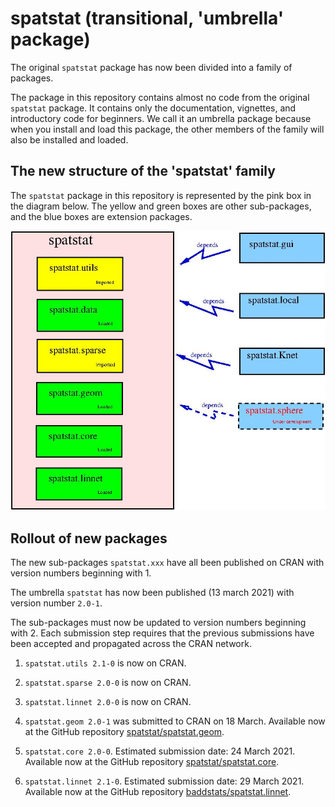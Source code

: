 # spatstat (transitional, 'umbrella' package)

The original `spatstat` package has now been divided into a family of packages.

The package in this repository
contains almost no code from the original `spatstat` package.
It contains only the documentation, vignettes, and introductory
code for beginners. We call it an umbrella package because when you 
install and load this package, the other members of the family will
also be installed and loaded.

## The new structure of the 'spatstat' family

The `spatstat` package in this repository is represented by the pink box
in the diagram below. The yellow and green boxes are other sub-packages,
and the blue boxes are extension packages.

![Spatstat pieces](RepoStuff/newspatstat.jpg)

## Rollout of new packages

The new sub-packages `spatstat.xxx` have all been published on CRAN
with version numbers beginning with 1.

The umbrella `spatstat` has now been published (13 march 2021) with
version number `2.0-1`.

The sub-packages must now be updated to version numbers beginning with 2.
Each submission step requires that the previous submissions have been
accepted and propagated across the CRAN network.

1. `spatstat.utils 2.1-0` is now on CRAN.

2. `spatstat.sparse 2.0-0` is now on CRAN.

3. `spatstat.linnet 2.0-0` is now on CRAN.

4. `spatstat.geom 2.0-1` was submitted to CRAN on 18 March.
Available now at the GitHub repository
[spatstat/spatstat.geom](https://github.com/spatstat/spatstat.geom).

4. `spatstat.core 2.0-0`.
Estimated submission date: 24 March 2021.
Available now at the GitHub repository
[spatstat/spatstat.core](https://github.com/spatstat/spatstat.core).

5. `spatstat.linnet 2.1-0`.
Estimated submission date: 29 March 2021.
Available now at the GitHub repository
[baddstats/spatstat.linnet](https://github.com/baddstats/spatstat.linnet).

